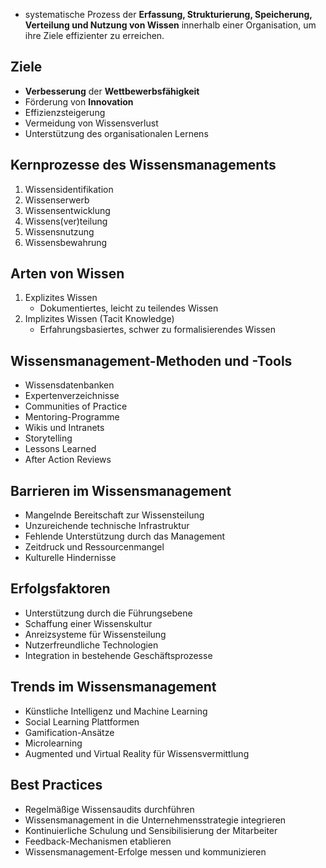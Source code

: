 - systematische Prozess der **Erfassung, Strukturierung, Speicherung, Verteilung und Nutzung von Wissen** innerhalb einer Organisation, um ihre Ziele effizienter zu erreichen.

## Ziele
- **Verbesserung** der **Wettbewerbsfähigkeit**
- Förderung von **Innovation**
- Effizienzsteigerung
- Vermeidung von Wissensverlust
- Unterstützung des organisationalen Lernens

## Kernprozesse des Wissensmanagements
1. Wissensidentifikation
2. Wissenserwerb
3. Wissensentwicklung
4. Wissens(ver)teilung
5. Wissensnutzung
6. Wissensbewahrung

## Arten von Wissen
1. Explizites Wissen
	- Dokumentiertes, leicht zu teilendes Wissen
1. Implizites Wissen (Tacit Knowledge)
	- Erfahrungsbasiertes, schwer zu formalisierendes Wissen

## Wissensmanagement-Methoden und -Tools
- Wissensdatenbanken
- Expertenverzeichnisse
- Communities of Practice
- Mentoring-Programme
- Wikis und Intranets
- Storytelling
- Lessons Learned
- After Action Reviews

## Barrieren im Wissensmanagement
- Mangelnde Bereitschaft zur Wissensteilung
- Unzureichende technische Infrastruktur
- Fehlende Unterstützung durch das Management
- Zeitdruck und Ressourcenmangel
- Kulturelle Hindernisse

## Erfolgsfaktoren
- Unterstützung durch die Führungsebene
- Schaffung einer Wissenskultur
- Anreizsysteme für Wissensteilung
- Nutzerfreundliche Technologien
- Integration in bestehende Geschäftsprozesse

## Trends im Wissensmanagement
- Künstliche Intelligenz und Machine Learning
- Social Learning Plattformen
- Gamification-Ansätze
- Microlearning
- Augmented und Virtual Reality für Wissensvermittlung

## Best Practices
- Regelmäßige Wissensaudits durchführen
- Wissensmanagement in die Unternehmensstrategie integrieren
- Kontinuierliche Schulung und Sensibilisierung der Mitarbeiter
- Feedback-Mechanismen etablieren
- Wissensmanagement-Erfolge messen und kommunizieren